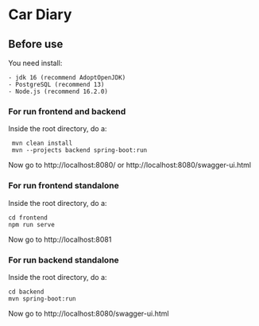 # Car Diary

## Before use

You need install:

```
- jdk 16 (recommend AdoptOpenJDK)
- PostgreSQL (recommend 13)
- Node.js (recommend 16.2.0)
```

### For run frontend and backend

Inside the root directory, do a:

```
 mvn clean install
 mvn --projects backend spring-boot:run
```

Now go to http://localhost:8080/ or http://localhost:8080/swagger-ui.html

### For run frontend standalone

Inside the root directory, do a:

```
cd frontend
npm run serve
```

Now go to http://localhost:8081

### For run backend standalone

Inside the root directory, do a:

```
cd backend
mvn spring-boot:run
```

Now go to http://localhost:8080/swagger-ui.html